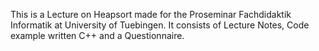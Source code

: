 This is a Lecture on Heapsort made for the Proseminar Fachdidaktik Informatik at University of Tuebingen.
It consists of Lecture Notes, Code example written C++ and a Questionnaire.

